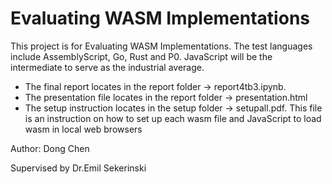 # Evaluating WASM Implementations

This project is for Evaluating WASM Implementations. The test languages include AssemblyScript, Go, Rust and P0. JavaScript will be the intermediate to serve as the industrial average.

- The final report locates in the report folder → report4tb3.ipynb.
- The presentation file locates in the report folder → presentation.html
- The setup instruction locates in the setup folder → setupall.pdf. This file is an instruction on how to set up each wasm file and JavaScript to load wasm in local web browsers

Author:
Dong Chen

Supervised by Dr.Emil Sekerinski